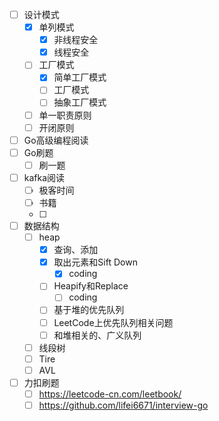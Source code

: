 - [ ] 设计模式
  - [x] 单列模式
    - [x] 非线程安全
    - [x] 线程安全
  - [ ] 工厂模式
    - [x] 简单工厂模式
    - [ ] 工厂模式
    - [ ] 抽象工厂模式
  - [ ] 单一职责原则
  - [ ] 开闭原则
- [ ] Go高级编程阅读
- [ ] Go刷题
  - [ ] 刷一题
- [ ] kafka阅读
  - [ ] 极客时间
  - [ ] 书籍
  - [ ] 
- [ ] 数据结构
  - [ ] heap
    - [x] 查询、添加
    - [x] 取出元素和Sift Down   
      - [x] coding
    - [ ] Heapify和Replace
      - [ ] coding
    - [ ] 基于堆的优先队列
    - [ ] LeetCode上优先队列相关问题
    - [ ] 和堆相关的、广义队列
  - [ ] 线段树
  - [ ] Tire
  - [ ] AVL
- [ ] 力扣刷题
  - [ ] https://leetcode-cn.com/leetbook/
  - [ ] https://github.com/lifei6671/interview-go